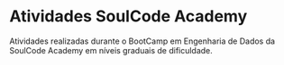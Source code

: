 # Atividades SoulCode Academy

Atividades realizadas durante o BootCamp em Engenharia de Dados da SoulCode Academy em níveis graduais de dificuldade.
